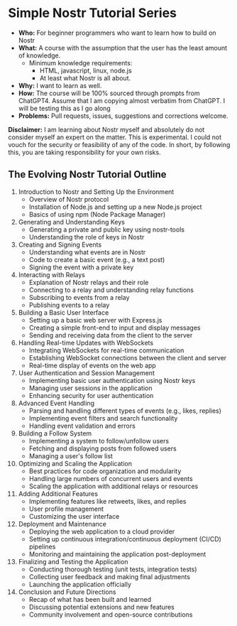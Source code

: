 # Simple Nostr Tutorial Series

- **Who:** For beginner programmers who want to learn how to build on Nostr
- **What:** A course with the assumption that the user has the least amount of knowledge.
  - Minimum knowledge requirements:
    - HTML, javascript, linux, node.js
    - At least what Nostr is all about.
- **Why:** I want to learn as well.
- **How:** The course will be 100% sourced through prompts from ChatGPT4. Assume that I am copying almost verbatim from ChatGPT. I will be testing this as I go along
- **Problems:** Pull requests, issues, suggestions and corrections welcome.

**Disclaimer:** I am learning about Nostr myself and absolutely do not consider myself an expert on the matter. This is experimental. 
I could not vouch for the security or feasibility of any of the code. In short, by following this, you are taking responsibility for your own risks.

## The Evolving Nostr Tutorial Outline

1. Introduction to Nostr and Setting Up the Environment
   - Overview of Nostr protocol
   - Installation of Node.js and setting up a new Node.js project
   - Basics of using npm (Node Package Manager)
2. Generating and Understanding Keys
   - Generating a private and public key using nostr-tools
   - Understanding the role of keys in Nostr
3. Creating and Signing Events
   - Understanding what events are in Nostr
   - Code to create a basic event (e.g., a text post)
   - Signing the event with a private key
4. Interacting with Relays
   - Explanation of Nostr relays and their role
   - Connecting to a relay and understanding relay functions
   - Subscribing to events from a relay
   - Publishing events to a relay
5. Building a Basic User Interface
   - Setting up a basic web server with Express.js
   - Creating a simple front-end to input and display messages
   - Sending and receiving data from the client to the server
6. Handling Real-time Updates with WebSockets
   - Integrating WebSockets for real-time communication
   - Establishing WebSocket connections between the client and server
   - Real-time display of events on the web app
7. User Authentication and Session Management
   - Implementing basic user authentication using Nostr keys
   - Managing user sessions in the application
   - Enhancing security for user authentication
8. Advanced Event Handling
   - Parsing and handling different types of events (e.g., likes, replies)
   - Implementing event filters and search functionality
   - Handling event validation and errors
9. Building a Follow System
   - Implementing a system to follow/unfollow users
   - Fetching and displaying posts from followed users
   - Managing a user's follow list
10. Optimizing and Scaling the Application
    - Best practices for code organization and modularity
    - Handling large numbers of concurrent users and events
    - Scaling the application with additional relays or resources
11. Adding Additional Features
    - Implementing features like retweets, likes, and replies
    - User profile management
    - Customizing the user interface
12. Deployment and Maintenance
    - Deploying the web application to a cloud provider
    - Setting up continuous integration/continuous deployment (CI/CD) pipelines
    - Monitoring and maintaining the application post-deployment
13. Finalizing and Testing the Application
    - Conducting thorough testing (unit tests, integration tests)
    - Collecting user feedback and making final adjustments
    - Launching the application officially
14. Conclusion and Future Directions
    - Recap of what has been built and learned
    - Discussing potential extensions and new features
    - Community involvement and open-source contributions
